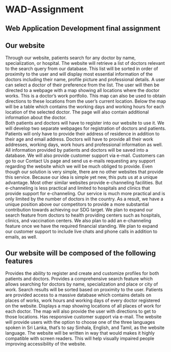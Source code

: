 # WAD-Assignment
Web Application Development final assignment
------------------------------------------------

Our website
------------------------------------------------
Through our website, patients search for any doctor by name, specialization, or hospital. The website will retrieve a list of doctors relevant to the search query from our database. 
This list will be sorted in order of proximity to the user and will display most essential information of the doctors including their name, profile picture and professional details.
A user can select a doctor of their preference from the list. The user will then be directed to a webpage with a map showing all locations where the doctor works. This is a doctor’s work portfolio.
This map can also be used to obtain directions to these locations from the user’s current location. 
Below the map will be a table which contains the working days and working hours for each location of the selected doctor. The page will also contain additional information about the doctor.  
Both patients and doctors will have to register into our website to use it. We will develop two separate webpages for registration of doctors and patients.
Patients will only have to provide their address of residence in addition to their age and email address. Doctors will have to provide all their work addresses, working days, work hours and professional information as well. 
All information provided by patients and doctors will be saved into a database.
We will also provide customer support via e-mail. Customers can go to our Contact Us page and send us e-mails requesting any support regarding the website which we will be much obliged to provide.
Even though our solution is very simple, there are no other websites that provide this service. Because our idea is simple yet new, this puts us at a unique advantage.
Most other similar websites provide e-channeling facilities. But e-channeling is less practical and limited to hospitals and clinics that provide support for e-channeling.
Our service is much more practical and is only limited by the number of doctors in the country. As a result, we have a unique position above our competitors to provide a more substantial contribution towards achieving our SDG target.
We plan to expand our search feature from doctors to health providing centers such as hospitals, clinics, and vaccination centers. 
We also plan to add an e-channeling feature once we have the required financial standing. 
We plan to expand our customer support to include live chats and phone calls in addition to emails, as well.

Our website will be composed of the following features
------------------------------------------------------
Provides the ability to register and create and customize profiles for both patients and doctors.
Provides a comprehensive search feature which allows searching for doctors by name, specialization and place or city of work. Search results will be sorted based on proximity to the user.
Patients are provided access to a massive database which contains details on places of works, work hours and working days of every doctor registered on the website.
Displays a map showing locations of all places of work for each doctor. The map will also provide the user with directions to get to those locations.
Has responsive customer support via e-mail.
The website will provide users with the option to choose one of the three languages spoken in Sri Lanka, that’s to say Sinhala, English, and Tamil, as the website language.
The website will be written in way that would makes it highly compatible with screen readers. This will help visually impaired people improving accessibility of the website.
